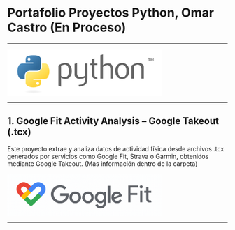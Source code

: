 # Portafolio Proyectos Python, Omar Castro (En Proceso)

----

<div style="display: flex; justify-content: space-between; gap: 1rem; flex-wrap: wrap;">
<img src="image/Readme/1761754862324.png" alt="Resumen de actividades" width="70%" />
</div>


----

## 1. **Google Fit Activity Analysis – Google Takeout (.tcx)**

Este proyecto extrae y analiza datos de actividad física desde archivos .tcx generados por servicios como Google Fit, Strava o Garmin, obtenidos mediante Google Takeout. (Mas información dentro de la carpeta)
<div style="display: flex; justify-content: space-between; gap: 1rem; flex-wrap: wrap;">
<img src="image/Readme/1761755301136.png" alt="Resumen de actividades" width="70%" />
</div>

----
